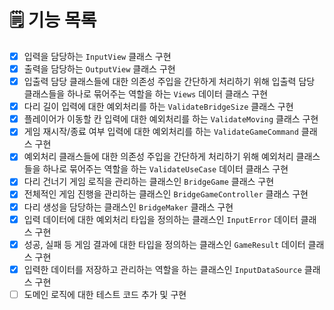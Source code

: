 # 🗒️ 기능 목록
- [X] 입력을 담당하는 `InputView` 클래스 구현
- [X] 출력을 담당하는 `OutputView` 클래스 구현
- [X] 입출력 담당 클래스들에 대한 의존성 주입을 간단하게 처리하기 위해 입출력 담당 클래스들을 하나로 묶어주는 역할을 하는 `Views` 데이터 클래스 구현
- [X] 다리 길이 입력에 대한 예외처리를 하는 `ValidateBridgeSize` 클래스 구현
- [X] 플레이어가 이동할 칸 입력에 대한 예외처리를 하는 `ValidateMoving` 클래스 구현
- [X] 게임 재시작/종료 여부 입력에 대한 예외처리를 하는 `ValidateGameCommand` 클래스 구현
- [X] 예외처리 클래스들에 대한 의존성 주입을 간단하게 처리하기 위해 예외처리 클래스들을 하나로 묶어주는 역할을 하는 `ValidateUseCase` 데이터 클래스 구현
- [X] 다리 건너기 게임 로직을 관리하는 클래스인 `BridgeGame` 클래스 구현
- [X] 전체적인 게임 진행을 관리하는 클래스인 `BridgeGameController` 클래스 구현
- [X] 다리 생성을 담당하는 클래스인 `BridgeMaker` 클래스 구현
- [X] 입력 데이터에 대한 예외처리 타입을 정의하는 클래스인 `InputError` 데이터 클래스 구현
- [X] 성공, 실패 등 게임 결과에 대한 타입을 정의하는 클래스인 `GameResult` 데이터 클래스 구현
- [X] 입력한 데이터를 저장하고 관리하는 역할을 하는 클래스인 `InputDataSource` 클래스 구현
- [ ] 도메인 로직에 대한 테스트 코드 추가 및 구현